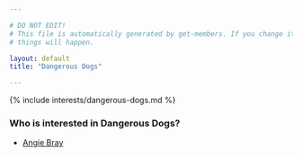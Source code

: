 ```yaml
---

# DO NOT EDIT!
# This file is automatically generated by get-members. If you change it, bad
# things will happen.

layout: default
title: "Dangerous Dogs"

---
```


{% include interests/dangerous-dogs.md %}

### Who is interested in Dangerous Dogs?


* [Angie Bray](../members/angie-bray.html)
